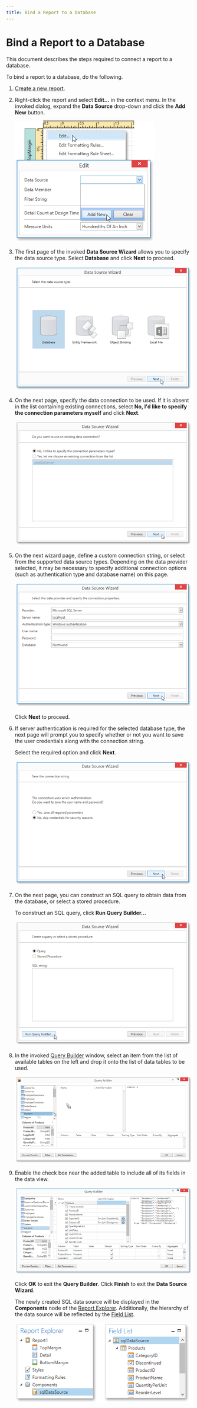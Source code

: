 ```yaml
---
title: Bind a Report to a Database
---
```

# Bind a Report to a Database
This document describes the steps required to connect a report to a database.

To bind a report to a database, do the following.
1. [Create a new report](../../../../../../../interface-elements-for-desktop/articles/report-designer/report-designer-for-wpf/creating-reports/basic-operations/create-a-new-report.md).
2. Right-click the report and select **Edit...** in the context menu. In the invoked dialog, expand the **Data Source** drop-down and click the **Add New** button.
	
	![EUD_WpfReportDesigner_AddDataSource](../../../../../../images/Img123562.png)
3. The first page of the invoked **Data Source Wizard** allows you to specify the data source type. Select **Database** and click **Next** to proceed.
	
	![EUD_WpfReportDesigner_DataSourceWizard_Database](../../../../../../images/Img123568.png)
4. On the next page, specify the data connection to be used. If it is absent in the list containing existing connections, select **No, I'd like to specify the connection parameters myself** and click **Next**.
	
	![EUD_WpfReportDesigner_DataSourceWizard_Database_1](../../../../../../images/Img123985.png)
5. On the next wizard page, define a custom connection string, or select from the supported data source types. Depending on the data provider selected, it may be necessary to specify additional connection options (such as authentication type and database name) on this page.
	
	![EUD_WpfReportDesigner_DataSourceWizard_Database_2](../../../../../../images/Img123986.png)
	
	Click **Next** to proceed.
6. If server authentication is required for the selected database type, the next page will prompt you to specify whether or not you want to save the user credentials along with the connection string.
	 
	
	Select the required option and click **Next**.
	
	![EUD_WpfReportDesigner_DataSourceWizard_Database_3](../../../../../../images/Img123987.png)
7. On the next page, you can construct an SQL query to obtain data from the database, or select a stored procedure.
	
	To construct an SQL query, click **Run Query Builder...**
	 
	
	![EUD_WpfReportDesigner_DataSourceWizard_Database_4](../../../../../../images/Img123988.png)
8. In the invoked [Query Builder](../../../../../../../interface-elements-for-desktop/articles/report-designer/report-designer-for-wpf/interface-elements/query-builder.md) window, select an item from the list of available tables on the left and drop it onto the list of data tables to be used.
	
	![WPDDesigner_QueryBuilder_AddingTable](../../../../../../images/Img122798.png)
9. Enable the check box near the added table to include all of its fields in the data view.
	
	![WPDDesigner_QueryBuilder_AddTable](../../../../../../images/Img122117.png)
	
	Click **OK** to exit the **Query Builder**. Click **Finish** to exit the **Data Source Wizard**.
	
	The newly created SQL data source will be displayed in the **Components** node of the [Report Explorer](../../../../../../../interface-elements-for-desktop/articles/report-designer/report-designer-for-wpf/interface-elements/report-explorer.md). Additionally, the hierarchy of the data source will be reflected by the [Field List](../../../../../../../interface-elements-for-desktop/articles/report-designer/report-designer-for-wpf/interface-elements/field-list.md).
	
	![EUD_WpfReportDesigner_SqlDataSource](../../../../../../images/Img123563.png)
